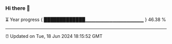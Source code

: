 ### Hi there 👋

⏳ Year progress { █████████████▁▁▁▁▁▁▁▁▁▁▁▁▁▁▁▁▁ } 46.38 %

---

⏰ Updated on Tue, 18 Jun 2024 18:15:52 GMT
